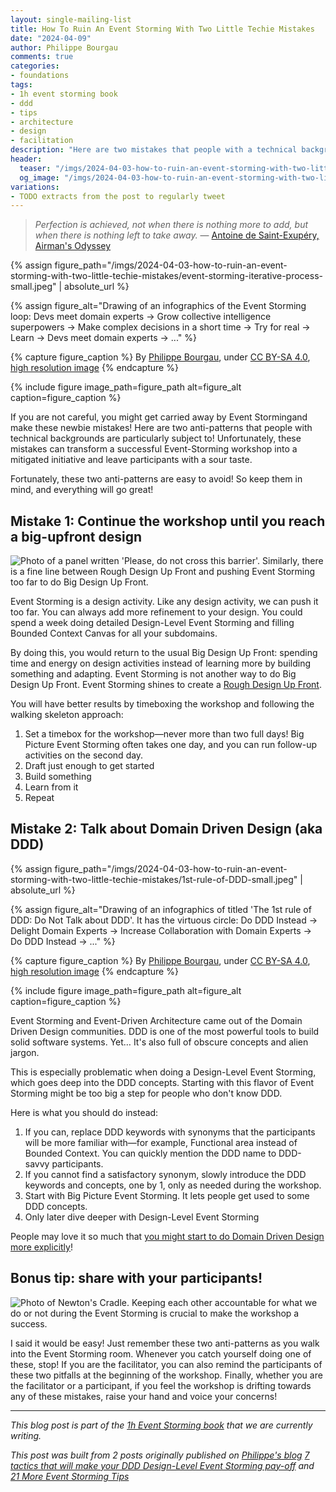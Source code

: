 ```yaml
---
layout: single-mailing-list
title: How To Ruin An Event Storming With Two Little Techie Mistakes
date: "2024-04-09"
author: Philippe Bourgau
comments: true
categories:
- foundations
tags:
- 1h event storming book
- ddd
- tips
- architecture
- design
- facilitation
description: "Here are two mistakes that people with a technical background might do during an Event Storming. 1) Push the up-front design too far instead of starting to build the thing. 2) Talk about Domain Driven Design instead of just doing it!"
header:
  teaser: "/imgs/2024-04-03-how-to-ruin-an-event-storming-with-two-little-techie-mistakes/event-storming-iterative-process-teaser.jpeg"
  og_image: "/imgs/2024-04-03-how-to-ruin-an-event-storming-with-two-little-techie-mistakes/event-storming-iterative-process-og.jpeg"
variations:
- TODO extracts from the post to regularly tweet
---
```

> *Perfection is achieved, not when there is nothing more to add, but when there is nothing left to take away.* ― [Antoine de Saint-Exupéry, Airman's Odyssey](https://www.goodreads.com/quotes/19905-perfection-is-achieved-not-when-there-is-nothing-more-to)

{% assign figure_path="/imgs/2024-04-03-how-to-ruin-an-event-storming-with-two-little-techie-mistakes/event-storming-iterative-process-small.jpeg" | absolute_url %}

{% assign figure_alt="Drawing of an infographics of the Event Storming loop: Devs meet domain experts -> Grow collective intelligence superpowers -> Make complex decisions in a short time -> Try for real -> Learn -> Devs meet domain experts -> ..." %}
    
{% capture figure_caption %}
By [Philippe Bourgau](https://philippe.bourgau.net), under [CC BY-SA 4.0](http://creativecommons.org/licenses/by-sa/4.0/), [high resolution image](https://philippe.bourgau.net/sustain-collective-intelligence-with-event-storming/)
{% endcapture %}
    
{% include figure image_path=figure_path alt=figure_alt caption=figure_caption %}

If you are not careful, you might get carried away by Event Stormingand make these newbie mistakes! Here are two anti-patterns that people with technical backgrounds are particularly subject to! Unfortunately, these mistakes can transform a successful Event-Storming workshop into a mitigated initiative and leave participants with a sour taste.

Fortunately, these two anti-patterns are easy to avoid! So keep them in mind, and everything will go great!

## Mistake 1: Continue the workshop until you reach a big-upfront design

![Photo of a panel written 'Please, do not cross this barrier'. Similarly, there is a fine line between Rough Design Up Front and pushing Event Storming too far to do Big Design Up Front.]({{site.url}}{{site.baseurl}}/imgs/2024-04-03-how-to-ruin-an-event-storming-with-two-little-techie-mistakes/do-not-cross.jpg)

Event Storming is a design activity. Like any design activity, we can push it too far. You can always add more refinement to your design. You could spend a week doing detailed Design-Level Event Storming and filling Bounded Context Canvas for all your subdomains.

By doing this, you would return to the usual Big Design Up Front: spending time and energy on design activities instead of learning more by building something and adapting. Event Storming is not another way to do Big Design Up Front. Event Storming shines to create a [Rough Design Up Front](https://philippe.bourgau.net/how-to-squash-big-design-up-front-in-a-few-days-with-event-storming/).

You will have better results by timeboxing the workshop and following the walking skeleton approach:

1. Set a timebox for the workshop—never more than two full days! Big Picture Event Storming often takes one day, and you can run follow-up activities on the second day.
2. Draft just enough to get started
3. Build something
4. Learn from it
5. Repeat

## Mistake 2: Talk about Domain Driven Design (aka DDD)

{% assign figure_path="/imgs/2024-04-03-how-to-ruin-an-event-storming-with-two-little-techie-mistakes/1st-rule-of-DDD-small.jpeg" | absolute_url %}
    
{% assign figure_alt="Drawing of an infographics of titled 'The 1st rule of DDD: Do Not Talk about DDD'. It has the virtuous circle: Do DDD Instead -> Delight Domain Experts -> Increase Collaboration with Domain Experts -> Do DDD Instead -> ..." %}
    
{% capture figure_caption %}
By [Philippe Bourgau](https://philippe.bourgau.net), under [CC BY-SA 4.0](http://creativecommons.org/licenses/by-sa/4.0/), [high resolution image](https://philippe.bourgau.net/first-rule-of-ddd-is-lets-not-talk-about-ddd/)
{% endcapture %}
    
{% include figure image_path=figure_path alt=figure_alt caption=figure_caption %}

Event Storming and Event-Driven Architecture came out of the Domain Driven Design communities. DDD is one of the most powerful tools to build solid software systems. Yet… It's also full of obscure concepts and alien jargon.

This is especially problematic when doing a Design-Level Event Storming, which goes deep into the DDD concepts. Starting with this flavor of Event Storming might be too big a step for people who don't know DDD.

Here is what you should do instead:

1. If you can, replace DDD keywords with synonyms that the participants will be more familiar with—for example, Functional area instead of Bounded Context. You can quickly mention the DDD name to DDD-savvy participants.
2. If you cannot find a satisfactory synonym, slowly introduce the DDD keywords and concepts, one by 1, only as needed during the workshop.
3. Start with Big Picture Event Storming. It lets people get used to some DDD concepts.
4. Only later dive deeper with Design-Level Event Storming

People may love it so much that [you might start to do Domain Driven Design more explicitly](https://philippe.bourgau.net/how-to-use-event-storming-to-introduce-domain-driven-design/)!

## Bonus tip: share with your participants!

![Photo of Newton's Cradle. Keeping each other accountable for what we do or not during the Event Storming is crucial to make the workshop a success.]({{site.url}}{{site.baseurl}}/imgs/2024-04-03-how-to-ruin-an-event-storming-with-two-little-techie-mistakes/newtons-cradle.jpg)

I said it would be easy! Just remember these two anti-patterns as you walk into the Event Storming room. Whenever you catch yourself doing one of these, stop! If you are the facilitator, you can also remind the participants of these two pitfalls at the beginning of the workshop. Finally, whether you are the facilitator or a participant, if you feel the workshop is drifting towards any of these mistakes, raise your hand and voice your concerns!

----

_This blog post is part of the [1h Event Storming book]({{site.url}}{{site.baseurl}}/1h-event-storming-book/) that we are currently writing._

_This post was built from 2 posts originally published on [Philippe's blog](https://philippe.bourgau.net/) [7 tactics that will make your DDD Design-Level Event Storming pay-off](https://philippe.bourgau.net/7-tactics-that-will-make-your-ddd-design-level-event-storming-pay-off/) and [21 More Event Storming Tips](https://philippe.bourgau.net/21-more-event-storming-tips-part-3-anti-and-meta-patterns/)_